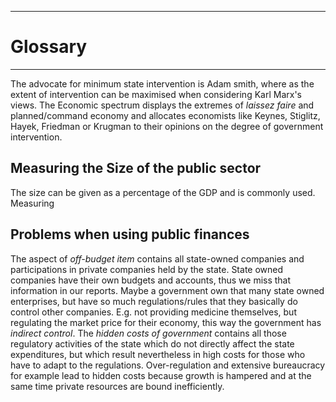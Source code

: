 -------------------
# Glossary

-------------------


The advocate for minimum state intervention is Adam smith, where as the extent
of intervention can be maximised when considering Karl Marx's views. The
Economic spectrum displays the extremes of *laissez faire* and planned/command
economy and allocates economists like Keynes, Stiglitz, Hayek, Friedman or
Krugman to their opinions on the degree of government intervention.

## Measuring the Size of the public sector

The size can be given as a percentage of the GDP and is commonly used. Measuring

## Problems when using public finances

The aspect of *off-budget item* contains all state-owned companies and
participations in private companies held by the state. State owned companies
have their own budgets and accounts, thus we miss that information in our
reports. Maybe a government own that many state owned enterprises, but have so
much regulations/rules that they basically do control other companies. E.g. not
providing medicine themselves, but regulating the market price for their
economy, this way the government has *indirect control*. The *hidden costs of
government* contains all those regulatory activities of the state which do not
directly affect the state expenditures, but which result nevertheless in high
costs for those who have to adapt to the regulations. Over-regulation and
extensive bureaucracy for example lead to hidden costs because growth is
hampered and at the same time private resources are bound inefficiently.

